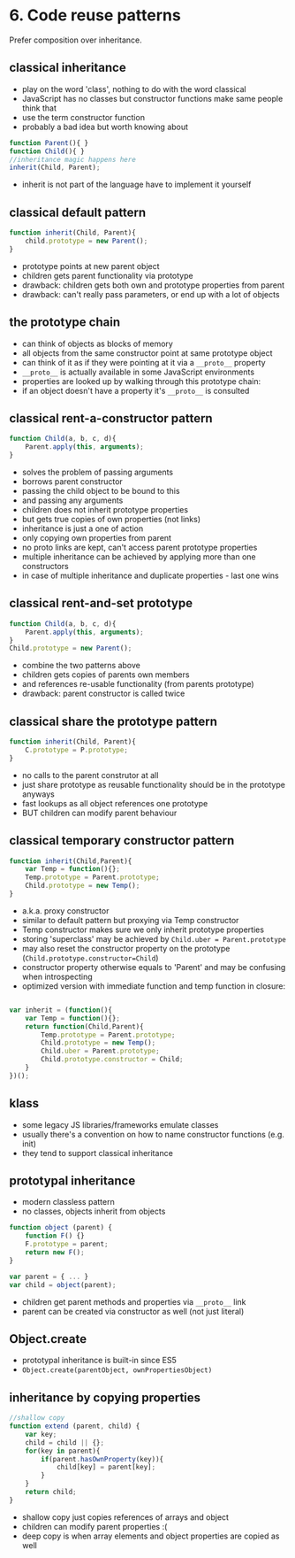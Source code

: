 # 6. Code reuse patterns

Prefer composition over inheritance.

## classical inheritance

* play on the word 'class', nothing to do with the word classical
* JavaScript has no classes but constructor functions make same people think that
* use the term constructor function
* probably a bad idea but worth knowing about

```js
function Parent(){ }
function Child(){ }
//inheritance magic happens here
inherit(Child, Parent);
```

* inherit is not part of the language have to implement it yourself

## classical default pattern

```js
function inherit(Child, Parent){
    child.prototype = new Parent();
}
```
* prototype points at new parent object
* children gets parent functionality via prototype
* drawback: children gets both own and prototype properties from parent
* drawback: can't really pass parameters, or end up with a lot of objects


## the prototype chain

* can think of objects as blocks of memory
* all objects from the same constructor point at same prototype object
* can think of it as if they were pointing at it via a ```__proto__``` property
* ```__proto__``` is actually available in some JavaScript environments
* properties are looked up by walking through this prototype chain:
* if an object doesn't have a property it's ```__proto__``` is consulted

## classical rent-a-constructor pattern

```js
function Child(a, b, c, d){
    Parent.apply(this, arguments);
}
```
* solves the problem of passing arguments
* borrows parent constructor
* passing the child object to be bound to this
* and passing any arguments
* children does not inherit prototype properties
* but gets true copies of own properties (not links)
* inheritance is just a one of action
* only copying own properties from parent
* no proto links are kept, can't access parent prototype properties
* multiple inheritance can be achieved by applying more than one constructors
* in case of multiple inheritance and duplicate properties - last one wins

## classical rent-and-set prototype

```js
function Child(a, b, c, d){
    Parent.apply(this, arguments);
}
Child.prototype = new Parent();
```
* combine the two patterns above
* children gets copies of parents own members
* and references re-usable functionality (from parents prototype)
* drawback: parent constructor is called twice

## classical share the prototype pattern

```js
function inherit(Child, Parent){
    C.prototype = P.prototype;
}
```
* no calls to the parent construtor at all
* just share prototype as reusable functionality should be in the prototype anyways
* fast lookups as all object references one prototype
* BUT children can modify parent behaviour

## classical temporary constructor pattern

```js
function inherit(Child,Parent){
    var Temp = function(){};
    Temp.prototype = Parent.prototype;
    Child.prototype = new Temp();
}
```
* a.k.a. proxy constructor
* similar to default pattern but proxying via Temp constructor
* Temp constructor makes sure we only inherit prototype properties
* storing 'superclass' may be achieved by ```Child.uber = Parent.prototype```
* may also reset the constructor property on the prototype (```Child.prototype.constructor=Child```)
* constructor property otherwise equals to 'Parent' and may be confusing when introspecting
* optimized version with immediate function and temp function in closure:

```js

var inherit = (function(){
    var Temp = function(){};
    return function(Child,Parent){
        Temp.prototype = Parent.prototype;
        Child.prototype = new Temp();
        Child.uber = Parent.prototype;
        Child.prototype.constructor = Child;
    }
})();
```

## klass

* some legacy JS libraries/frameworks emulate classes
* usually there's a convention on how to name constructor functions (e.g. init)
* they tend to support classical inheritance

## prototypal inheritance

* modern classless pattern
* no classes, objects inherit from objects

```js
function object (parent) {
    function F() {}
    F.prototype = parent;
    return new F();
}

var parent = { ... }
var child = object(parent);
```

* children get parent methods and properties via ```__proto__``` link
* parent can be created via constructor as well (not just literal)

## Object.create

* prototypal inheritance is built-in since ES5
* ```Object.create(parentObject, ownPropertiesObject)```

## inheritance by copying properties

```js
//shallow copy
function extend (parent, child) {
    var key;
    child = child || {};
    for(key in parent){
        if(parent.hasOwnProperty(key)){
            child[key] = parent[key];
        }
    }
    return child;
}
```

* shallow copy just copies references of arrays and object
* children can modify parent properties :(
* deep copy is when array elements and object properties are copied as well
